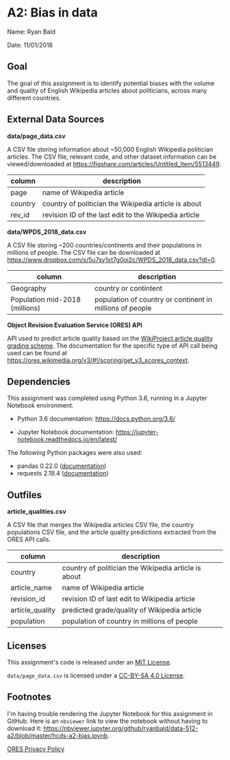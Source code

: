 # A2: Bias in data

Name: Ryan Bald

Date: 11/01/2018

## Goal

The goal of this assignment is to identify potential biases with the volume and quality of English Wikipedia articles about politicians, across many different countries.

## External Data Sources

**data/page_data.csv**

A CSV file storing information about ~50,000 English Wikipedia politician articles. The CSV file, relevant code, and other dataset information can be viewed/downloaded at https://figshare.com/articles/Untitled_Item/5513449.

|column |description                                          |
|-------|-----------------------------------------------------|
|page   |name of Wikipedia article                            |
|country|country of politician the Wikipedia article is about |
|rev_id |revision ID of the last edit to the Wikipedia article|

**data/WPDS_2018_data.csv**

A CSV file storing ~200 countries/continents and their populations in millions of people. The CSV file can be downloaded at https://www.dropbox.com/s/5u7sy1xt7g0oi2c/WPDS_2018_data.csv?dl=0.

|column                        |description                                             |
|------------------------------|--------------------------------------------------------|
|Geography                     |country or contintent                                   |
|Population mid-2018 (millions)|population of country or continent in millions of people|

**Object Revision Evaluation Service (ORES) API**

API used to predict article quality based on the [WikiProject article quality grading scheme](https://en.wikipedia.org/wiki/Wikipedia:Content_assessment#Grades). The documentation for the specific type of API call being used can be found at https://ores.wikimedia.org/v3/#!/scoring/get_v3_scores_context.

## Dependencies

This assignment was completed using Python 3.6, running in a Jupyter Notebook environment.

* Python 3.6 documentation: https://docs.python.org/3.6/

* Jupyter Notebook documentation: https://jupyter-notebook.readthedocs.io/en/latest/

The following Python packages were also used:

* pandas 0.22.0 ([documentation](https://pandas.pydata.org/pandas-docs/version/0.22/index.html))
* requests 2.18.4 ([documentation](http://docs.python-requests.org/en/master/))

## Outfiles

**article_qualities.csv**

A CSV file that merges the Wikipedia articles CSV file, the country populations CSV file, and the article quality predictions extracted from the ORES API calls.

|column         |description                                         |
|---------------|----------------------------------------------------|
|country        |country of politician the Wikipedia article is about|
|article_name   |name of Wikipedia article                           |
|revision_id    |revision ID of last edit to Wikipedia article       |
|article_quality|predicted grade/quality of Wikipedia article        |
|population     |population of country in millions of people         |

## Licenses

This assignment's code is released under an [MIT License](https://opensource.org/licenses/MIT).

`data/page_data.csv` is licensed under a [CC-BY-SA 4.0 License](https://creativecommons.org/licenses/by/4.0/).

## Footnotes

I'm having trouble rendering the Jupyter Notebook for this assignment in GitHub. Here is an `nbviewer` link to view the notebook without having to download it: https://nbviewer.jupyter.org/github/ryanbald/data-512-a2/blob/master/hcds-a2-bias.ipynb.

[ORES Privacy Policy](https://foundation.wikimedia.org/wiki/Non-wiki_privacy_policy)

